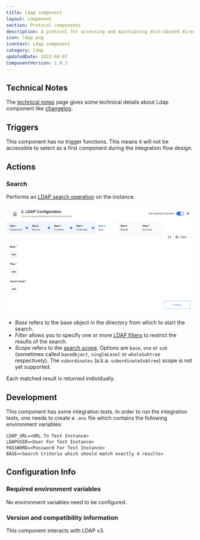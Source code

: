 ```yaml
---
title: Ldap component
layout: component
section: Protocol components
description: A protocol for accessing and maintaining distributed directory information services over an IP network.
icon: ldap.png
icontext: Ldap component
category: ldap
updatedDate: 2023-04-07
ComponentVersion: 1.0.3
---
```


## Technical Notes

The [technical notes](technical-notes) page gives some technical details about Ldap component like [changelog](/components/ldap/technical-notes#changelog).

## Triggers

This component has no trigger functions. This means it will not be accessible to
select as a first component during the integration flow design.

## Actions

### Search

Performs an [LDAP search operation](https://www.ldap.com/the-ldap-search-operation) on the instance.

![Search](img/search.png)

* *Base* refers to the base object in the directory from which to start the search.
* *Filter* allows you to specify one or more [LDAP filters](https://www.ldap.com/ldap-filters) to restrict the results of the search.
* *Scope* refers to the [search scope](https://www.ldap.com/the-ldap-search-operation).  Options are `base`,
 `one` or `sub` (sometimes called `baseObject`, `singleLevel` or `wholeSubtree`
 respectively). The `subordinates` (a.k.a. `subordinateSubtree`) scope is not
 yet supported.

Each matched result is returned individually.

## Development

This component has some integration tests.  In order to run the integration
tests, one needs to create a `.env` file which contains the following
environment variables:

```
LDAP_URL=<URL To Test Instance>
LDAPUSER=<User For Test Instance>
PASSWORD=<Password For Test Instance>
BASE=<Search Criteria which should match exactly 4 results>
```

## Configuration Info

### Required environment variables

No environment variables need to be configured.

### Version and compatibility information

This component interacts with LDAP v3.
